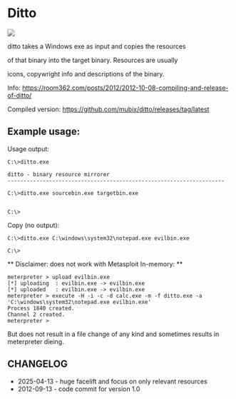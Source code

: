 # Ditto

![](sheep.ico)

ditto takes a Windows exe as input and copies the resources

of that binary into the target binary. Resources are usually

icons, copywright info and descriptions of the binary.

Info: https://room362.com/posts/2012/2012-10-08-compiling-and-release-of-ditto/

Compiled version: https://github.com/mubix/ditto/releases/tag/latest

## Example usage:

Usage output:

```
C:\>ditto.exe

ditto - binary resource mirrorer
--------------------------------------------------------------------

C:\>ditto.exe sourcebin.exe targetbin.exe


C:\>
```

Copy (no output):
```
C:\>ditto.exe C:\windows\system32\notepad.exe evilbin.exe

C:\>
```

** Disclaimer: does not work with Metasploit In-memory: **
```
meterpreter > upload evilbin.exe
[*] uploading  : evilbin.exe -> evilbin.exe
[*] uploaded   : evilbin.exe -> evilbin.exe
meterpreter > execute -H -i -c -d calc.exe -m -f ditto.exe -a 'C:\windows\system32\notepad.exe evilbin.exe'
Process 1840 created.
Channel 2 created.
meterpreter >
```
But does not result in a file change of any kind and sometimes results in meterpreter dieing.

## CHANGELOG
- 2025-04-13 - huge facelift and focus on only relevant resources
- 2012-09-13 - code commit for version 1.0
